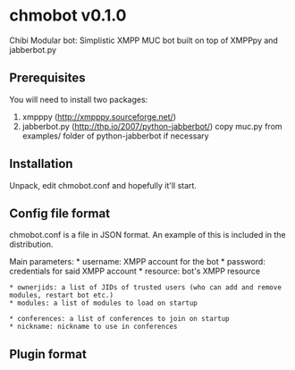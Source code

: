 chmobot v0.1.0
==============

Chibi Modular bot: Simplistic XMPP MUC bot built on top of XMPPpy and jabberbot.py


Prerequisites
-------------
You will need to install two packages:
1. xmpppy (http://xmpppy.sourceforge.net/)
2. jabberbot.py (http://thp.io/2007/python-jabberbot/)
   copy muc.py from examples/ folder of python-jabberbot if necessary


Installation
------------
Unpack, edit chmobot.conf and hopefully it'll start.


Config file format
------------------
chmobot.conf is a file in JSON format. An example of this is included in the distribution.

Main parameters:
    * username: XMPP account for the bot
    * password: credentials for said XMPP account
    * resource: bot's XMPP resource

    * ownerjids: a list of JIDs of trusted users (who can add and remove modules, restart bot etc.) 
    * modules: a list of modules to load on startup

    * conferences: a list of conferences to join on startup
    * nickname: nickname to use in conferences

Plugin format
-------------
